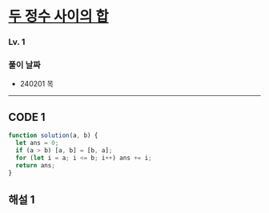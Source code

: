 # [두 정수 사이의 합](https://school.programmers.co.kr/learn/courses/30/lessons/12912)

### Lv. 1

### 풀이 날짜

- 240201 목

---

## CODE 1

```javascript
function solution(a, b) {
  let ans = 0;
  if (a > b) [a, b] = [b, a];
  for (let i = a; i <= b; i++) ans += i;
  return ans;
}
```

## 해설 1

